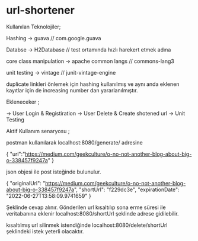 # url-shortener

Kullanılan Teknolojiler;

Hashing -> guava  // com.google.guava

Databse -> H2Database // test ortamında hızlı harekert etmek adına

core class manipulation  -> apache common langs // commons-lang3

unit testing -> vintage // junit-vintage-engine


duplicate linkleri önlemek için hashing kullanılmış ve aynı anda eklenen kayıtlar için de increasing number dan yararlanılmıştır. 

Ekleneceker ;

-> User Login & Registiration 
-> User Delete & Create shotened url 
-> Unit Testing



Aktif Kullanım senaryosu ;

postman kullanılarak localhost:8080/generate/ adresine     

{
    "url":"https://medium.com/geekculture/o-no-not-another-blog-about-big-o-338457f9247a"
}

json objesi ile post isteğinde bulunulur. 

{
    "originalUrl": "https://medium.com/geekculture/o-no-not-another-blog-about-big-o-338457f9247a",
    "shortUrl": "f229dc3e",
    "expirationDate": "2022-06-27T13:58:09.9741659"
}

Şeklinde cevap alınır. Gönderilen url kısaltılıp sona erme süresi ile veritabanına eklenir
localhost:8080/shortUrl  şeklinde adrese gidilebilir.



kısaltılmış url silinmek istendiğinde 
localhost:8080/delete/shortUrl  şeklindeki istek yeterli olacaktır. 





